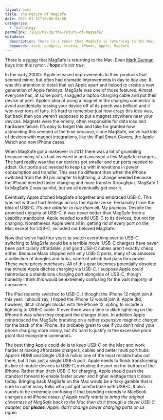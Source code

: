 ```yaml
---
layout: post
title: The Return of MagSafe
date: 2021-01-31T10:00-04:00
categories:
  - Technology
permalink: /2021/01/30/the-return-of-magsafe/
metadata:
  description: There is a rumor that MagSafe is returning to the Mac.
  keywords: tech, gadgets, review, iPhone, Apple, MagSafe
---
```


There is a [rumor](https://www.macrumors.com/2021/01/15/new-macbook-pro-models-magsafe-ports/) that MagSafe is returning to the Mac. Even [Mark Gurman](https://www.bloomberg.com/news/articles/2021-01-22/apple-aapl-plans-new-macbook-air-with-magsafe-macbook-pro-with-sd-card-slot) buys into this rumor. _I **hope** it’s not true._

In the early 2000’s Apple released improvements to their products that seemed minor, but often had dramatic improvements in day to day use. It was this attention to detail that set Apple apart and helped to create a new generation of Apple fanboys. MagSafe was one of those features. Almost everyone has, at some point, snagged a laptop charging cable and put their device at peril. Apple’s idea of using a magnet in the charging connector to avoid accidentally tossing your device off of its perch was brilliant and it won over tons of fans. It’s hard to remember just how crazy this idea was, but back then you weren’t supposed to put a magnet anywhere near your devices. Magnets were the enemy, often responsible for data loss and hardware failure. It’s easy to forget this and take for granted how astounding this seemed at the time because, since MagSafe, we’ve had lots of devices with magnet integrations, like the iPad Smart Covers, the Apple Watch and now iPhone cases.

<!-- excerpt -->

When MagSafe got a makeover in 2012 there was a lot of grumbling because many of us had invested in and amassed a few MagSafe chargers. The hard reality was that our devices got smaller and our ports needed to adapt. Our ports also needed to keep up with innovations in power consumption and transfer. This was no different than when the iPhone switched from the 30 pin adapter to lightning, a change needed because the iPhone needed faster charging and more transfer throughput. MagSafe 1 to MagSafe 2 was painful, but we all eventually got over it.

Eventually Apple ditched MagSafe altogether and embraced USB-C. This was not without hurt feelings across the Apple-verse. Personally I love the idea of USB-C. _It’s one adapter to rule them all. My precious._ Despite the promised ubiquity of USB-C, it was never better than MagSafe from a usability standpoint. Apple needed to add USB-C to its devices, but not for charging. Nonetheless Apple went all in, getting rid of every port on the Mac except for USB-C, included our beloved MagSafe.

Now that we’ve had four years to switch everything over to USB-C switching to MagSafe would be a terrible move. USB-C chargers have never been particularly affordable, and good USB-C cables aren’t exactly cheap either. Because Macs shipped with only USB-C ports, many of us amassed a collection of dongles and hubs, some of which had pass thru power. These were pricey purchases. All of this gear becomes potentially obsolete the minute Apple ditches charging via USB-C. I suppose Apple could reintroduce a standalone charging port alongside of USB-C, though honestly I think this would be extremely confusing for the vast majority of consumers.

The iPad recently switched to USB-C. I thought the iPhone 12 might join it this year. I should say, I hoped the iPhone 12 would join it. Apple did, however, ditch charger blocks with the iPhone 12, opting to include a lightning to USB-C cable. If ever there was a time to ditch lightning on the iPhone it was when they dropped the charger block. In addition Apple reintroduced the MagSafe branding on a rather expensive magnetic charger for the back of the iPhone. It’s probably great to use if you don’t mind your phone charging more slowly, but it’s hard to justify at the excessive price point that ecosystem commands.

The best thing Apple could do is to keep USB-C on the Mac and work harder at making affordable chargers, cables and better multi port hubs. Apple’s HDMI and Single USB-A hub is one of the most reliable hubs out there, but it has just a single USB-A port. Apple needs to finish transforming its line of mobile devices to USB-C, including the port on the bottom of the iPhone. Rather than ditch USB-C for charging, Apple should push the standard forward to enable faster power and higher wattage than it does today. Bringing back MagSafe on the Mac would be a risky gamble that is sure to upset many folks who just got comfortable with USB-C. It also stands to be extremely confusing if that branding extends to MacBook chargers and iPhone cases. _If Apple really wants to bring the original cleverness of MagSafe back to the Mac then do it through a clever USB-C adapter, but **please**, Apple, don’t change power charging ports on us again._
